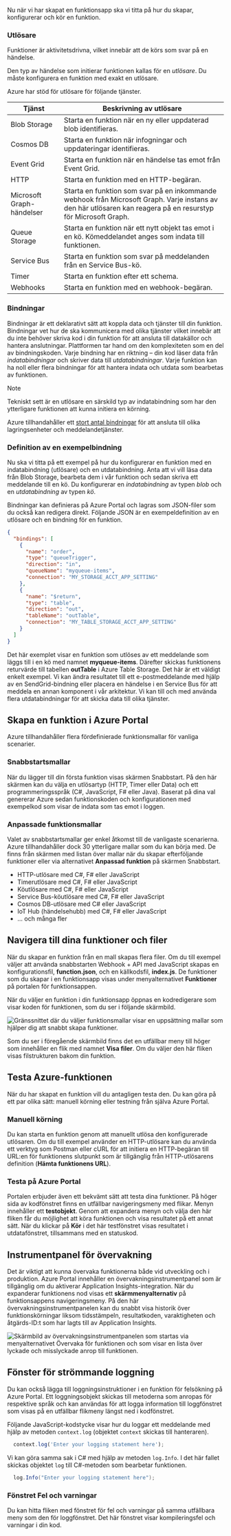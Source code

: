 Nu när vi har skapat en funktionsapp ska vi titta på hur du skapar, konfigurerar och kör en funktion.

### <a name="triggers"></a>Utlösare

Funktioner är aktivitetsdrivna, vilket innebär att de körs som svar på en händelse.

Den typ av händelse som initierar funktionen kallas för en *utlösare*. Du måste konfigurera en funktion med exakt en utlösare.

Azure har stöd för utlösare för följande tjänster.

| Tjänst                 | Beskrivning av utlösare  |
|-------------------------|---------|
| Blob Storage            | Starta en funktion när en ny eller uppdaterad blob identifieras.       |
| Cosmos DB               | Starta en funktion när infogningar och uppdateringar identifieras.      |
| Event Grid              | Starta en funktion när en händelse tas emot från Event Grid.       |
| HTTP                    | Starta en funktion med en HTTP-begäran.      |
| Microsoft Graph-händelser  | Starta en funktion som svar på en inkommande webhook från Microsoft Graph. Varje instans av den här utlösaren kan reagera på en resurstyp för Microsoft Graph.       |
| Queue Storage           | Starta en funktion när ett nytt objekt tas emot i en kö. Kömeddelandet anges som indata till funktionen.      |
| Service Bus             | Starta en funktion som svar på meddelanden från en Service Bus-kö.       |
| Timer                   | Starta en funktion efter ett schema.       |
| Webhooks                | Starta en funktion med en webhook-begäran.       |

### <a name="bindings"></a>Bindningar

Bindningar är ett deklarativt sätt att koppla data och tjänster till din funktion. Bindningar vet hur de ska kommunicera med olika tjänster vilket innebär att du inte behöver skriva kod i din funktion för att ansluta till datakällor och hantera anslutningar. Plattformen tar hand om den komplexiteten som en del av bindningskoden. Varje bindning har en riktning – din kod läser data från *indatabindningar* och skriver data till *utdatabindningar*. Varje funktion kan ha noll eller flera bindningar för att hantera indata och utdata som bearbetas av funktionen.

> [!NOTE]
> Tekniskt sett är en utlösare en särskild typ av indatabindning som har den ytterligare funktionen att kunna initiera en körning.

Azure tillhandahåller ett [stort antal bindningar](https://docs.microsoft.com/azure/azure-functions/functions-triggers-bindings#supported-bindings) för att ansluta till olika lagringsenheter och meddelandetjänster.

### <a name="a-sample-binding-definition"></a>Definition av en exempelbindning

Nu ska vi titta på ett exempel på hur du konfigurerar en funktion med en indatabindning (utlösare) och en utdatabindning. Anta att vi vill läsa data från Blob Storage, bearbeta dem i vår funktion och sedan skriva ett meddelande till en kö. Du konfigurerar en _indatabindning_ av typen *blob* och en _utdatabindning_ av typen *kö*.

Bindningar kan definieras på Azure Portal och lagras som JSON-filer som du också kan redigera direkt. Följande JSON är en exempeldefinition av en utlösare och en bindning för en funktion.

```json
{
  "bindings": [
    {
      "name": "order",
      "type": "queueTrigger",
      "direction": "in",
      "queueName": "myqueue-items",
      "connection": "MY_STORAGE_ACCT_APP_SETTING"
    },
    {
      "name": "$return",
      "type": "table",
      "direction": "out",
      "tableName": "outTable",
      "connection": "MY_TABLE_STORAGE_ACCT_APP_SETTING"
    }
  ]
}
```

Det här exemplet visar en funktion som utlöses av ett meddelande som läggs till i en kö med namnet **myqueue-items**. Därefter skickas funktionens returvärde till tabellen **outTable** i Azure Table Storage. Det här är ett väldigt enkelt exempel. Vi kan ändra resultatet till ett e-postmeddelande med hjälp av en SendGrid-bindning eller placera en händelse i en Service Bus för att meddela en annan komponent i vår arkitektur. Vi kan till och med använda flera utdatabindningar för att skicka data till olika tjänster.

## <a name="creating-a-function-in-the-azure-portal"></a>Skapa en funktion i Azure Portal

Azure tillhandahåller flera fördefinierade funktionsmallar för vanliga scenarier.

### <a name="quickstart-templates"></a>Snabbstartsmallar

När du lägger till din första funktion visas skärmen Snabbstart. På den här skärmen kan du välja en utlösartyp (HTTP, Timer eller Data) och ett programmeringsspråk (C#, JavaScript, F# eller Java). Baserat på dina val genererar Azure sedan funktionskoden och konfigurationen med exempelkod som visar de indata som tas emot i loggen. 
 
### <a name="custom-function-templates"></a>Anpassade funktionsmallar

Valet av snabbstartsmallar ger enkel åtkomst till de vanligaste scenarierna. Azure tillhandahåller dock 30 ytterligare mallar som du kan börja med. De finns från skärmen med listan över mallar när du skapar efterföljande funktioner eller via alternativet **Anpassad funktion** på skärmen Snabbstart.

- HTTP-utlösare med C#, F# eller JavaScript
- Timerutlösare med C#, F# eller JavaScript
- Köutlösare med C#, F# eller JavaScript
- Service Bus-köutlösare med C#, F# eller JavaScript
- Cosmos DB-utlösare med C# eller JavaScript
- IoT Hub (händelsehubb) med C#, F# eller JavaScript
- ... och många fler

## <a name="navigating-to-your-function-and-files"></a>Navigera till dina funktioner och filer

När du skapar en funktion från en mall skapas flera filer. Om du till exempel väljer att använda snabbstarten Webhook + API med JavaScript skapas en konfigurationsfil, **function.json**, och en källkodsfil, **index.js**. De funktioner som du skapar i en funktionsapp visas under menyalternativet **Funktioner** på portalen för funktionsappen.

När du väljer en funktion i din funktionsapp öppnas en kodredigerare som visar koden för funktionen, som du ser i följande skärmbild.

![Gränssnittet där du väljer funktionsmallar visar en uppsättning mallar som hjälper dig att snabbt skapa funktioner.](../media-draft/4-file-navigation.png)

Som du ser i föregående skärmbild finns det en utfällbar meny till höger som innehåller en flik med namnet **Visa filer**. Om du väljer den här fliken visas filstrukturen bakom din funktion.  

## <a name="testing-your-azure-function"></a>Testa Azure-funktionen

När du har skapat en funktion vill du antagligen testa den. Du kan göra på ett par olika sätt: manuell körning eller testning från själva Azure Portal.

### <a name="manual-execution"></a>Manuell körning

Du kan starta en funktion genom att manuellt utlösa den konfigurerade utlösaren. Om du till exempel använder en HTTP-utlösare kan du använda ett verktyg som Postman eller cURL för att initiera en HTTP-begäran till URL:en för funktionens slutpunkt som är tillgänglig från HTTP-utlösarens definition (**Hämta funktionens URL**).  

### <a name="testing-in-the-azure-portal"></a>Testa på Azure Portal

Portalen erbjuder även ett bekvämt sätt att testa dina funktioner. På höger sida av kodfönstret finns en utfällbar navigeringsmeny med flikar. Menyn innehåller ett **testobjekt**. Genom att expandera menyn och välja den här fliken får du möjlighet att köra funktionen och visa resultatet på ett annat sätt. När du klickar på **Kör** i det här testfönstret visas resultatet i utdatafönstret, tillsammans med en statuskod. 

## <a name="monitoring-dashboard"></a>Instrumentpanel för övervakning

Det är viktigt att kunna övervaka funktionerna både vid utveckling och i produktion. Azure Portal innehåller en övervakningsinstrumentpanel som är tillgänglig om du aktiverar Application Insights-integration. När du expanderar funktionens nod visas ett **skärmmenyalternativ** på funktionsappens navigeringsmeny. På den här övervakningsinstrumentpanelen kan du snabbt visa historik över funktionskörningar liksom tidsstämpeln, resultatkoden, varaktigheten och åtgärds-ID:t som har lagts till av Application Insights.

![Skärmbild av övervakningsinstrumentpanelen som startas via menyalternativet **Övervaka** för funktionen och som visar en lista över lyckade och misslyckade anrop till funktionen.](../media-draft/4-monitor-function.png)

## <a name="streaming-log-window"></a>Fönster för strömmande loggning

Du kan också lägga till loggningsinstruktioner i en funktion för felsökning på Azure Portal. Ett loggningsobjekt skickas till metoderna som anropas för respektive språk och kan användas för att logga information till loggfönstret som visas på en utfällbar flikmeny längst ned i kodfönstret. 

Följande JavaScript-kodstycke visar hur du loggar ett meddelande med hjälp av metoden `context.log` (objektet `context` skickas till hanteraren).

```javascript
  context.log('Enter your logging statement here');
```  

Vi kan göra samma sak i C# med hjälp av metoden `log.Info`. I det här fallet skickas objektet `log` till C#-metoden som bearbetar funktionen.

```csharp
  log.Info("Enter your logging statement here");
```

### <a name="errors-and-warnings-window"></a>Fönstret Fel och varningar

Du kan hitta fliken med fönstret för fel och varningar på samma utfällbara meny som den för loggfönstret. Det här fönstret visar kompileringsfel och varningar i din kod.
